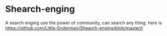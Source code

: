 # Shearch-enging
A search enging use the power of community, can search any thing.
here is
https://github.com/Little-Enderman/Shearch-enging/blob/master/t
